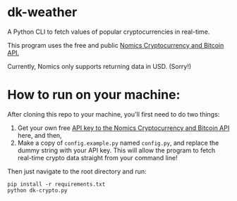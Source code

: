 # dk-weather
A Python CLI to fetch values of popular cryptocurrencies in real-time.

This program uses the free and public [Nomics Cryptocurrency and Bitcoin API.](https://p.nomics.com/cryptocurrency-bitcoin-api)

Currently, Nomics only supports returning data in USD. (Sorry!)

# How to run on your machine:
After cloning this repo to your machine, you'll first need to do two things:

1) Get your own free [API key to the Nomics Cryptocurrency and Bitcoin API](https://p.nomics.com/cryptocurrency-bitcoin-api) here, and then,
2) Make a copy of `config.example.py` named `config.py`, and replace the dummy string with your API key. This will allow the program to fetch real-time crypto data straight from your command line!

Then just navigate to the root directory and run:
```
pip install -r requirements.txt
python dk-crypto.py
```
